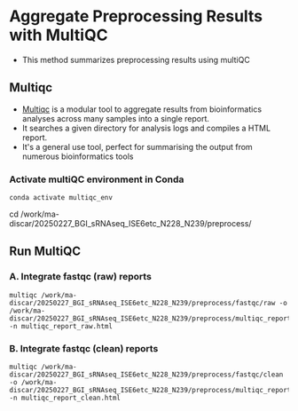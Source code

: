 # Aggregate Preprocessing Results with MultiQC
- This method summarizes preprocessing results using multiQC
## Multiqc
- [Multiqc](https://multiqc.info/) is a modular tool to aggregate results from bioinformatics analyses across many samples into a single report.
- It searches a given directory for analysis logs and compiles a HTML report.
- It's a general use tool, perfect for summarising the output from numerous bioinformatics tools

### Activate multiQC environment in Conda
```shell
conda activate multiqc_env
```
cd /work/ma-discar/20250227_BGI_sRNAseq_ISE6etc_N228_N239/preprocess/

## Run MultiQC

### A. Integrate fastqc (raw) reports
```shell
multiqc /work/ma-discar/20250227_BGI_sRNAseq_ISE6etc_N228_N239/preprocess/fastqc/raw -o /work/ma-discar/20250227_BGI_sRNAseq_ISE6etc_N228_N239/preprocess/multiqc_report_raw -n multiqc_report_raw.html
```
### B. Integrate fastqc (clean) reports
```shell
multiqc /work/ma-discar/20250227_BGI_sRNAseq_ISE6etc_N228_N239/preprocess/fastqc/clean -o /work/ma-discar/20250227_BGI_sRNAseq_ISE6etc_N228_N239/preprocess/multiqc_report_clean -n multiqc_report_clean.html
```
